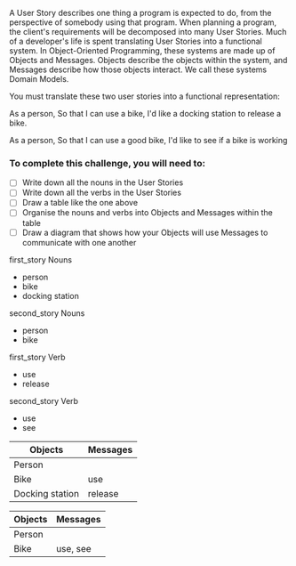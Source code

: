 A User Story describes one thing a program is expected to do, from the perspective of somebody using that program. When planning a program, the client's requirements will be decomposed into many User Stories. Much of a developer's life is spent translating User Stories into a functional system. In Object-Oriented Programming, these systems are made up of Objects and Messages. Objects describe the objects within the system, and Messages describe how those objects interact. We call these systems Domain Models.


You must translate these two user stories into a functional representation:

As a person,
So that I can use a bike,
I'd like a docking station to release a bike.

As a person,
So that I can use a good bike,
I'd like to see if a bike is working

### To complete this challenge, you will need to:

- [ ] Write down all the nouns in the User Stories
- [ ] Write down all the verbs in the User Stories
- [ ] Draw a table like the one above
- [ ] Organise the nouns and verbs into Objects and Messages within the table
- [ ] Draw a diagram that shows how your Objects will use Messages to communicate with one another

first_story
Nouns
- person
- bike
- docking station

second_story
Nouns
- person
- bike

first_story
Verb
- use
- release

second_story
Verb
- use
- see

Objects  | Messages
------------- | -------------
Person  |
Bike  | use
Docking station  | release

Objects  | Messages
------------- | -------------
Person  |
Bike  | use, see
